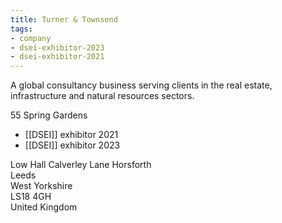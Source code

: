 ```yaml
---
title: Turner & Townsend
tags:
- company
- dsei-exhibitor-2023
- dsei-exhibitor-2021
---
```

A global consultancy business serving clients in the real estate, infrastructure and natural resources sectors.

55 Spring Gardens

- [[DSEI]] exhibitor 2021
- [[DSEI]] exhibitor 2023

Low Hall Calverley Lane Horsforth  
Leeds  
West Yorkshire  
LS18 4GH  
United Kingdom